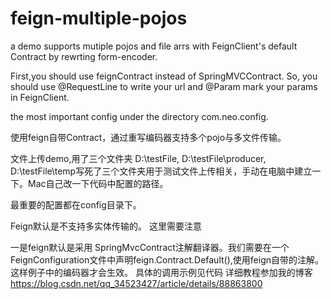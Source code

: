 # feign-multiple-pojos
a demo supports mutiple pojos and file arrs with FeignClient's default Contract by rewrting form-encoder.

First,you should use feignContract instead of SpringMVCContract.
So, you should use @RequestLine to write your url and @Param mark your params in FeignClient.

the most important config under the directory com.neo.config.

使用feign自带Contract，通过重写编码器支持多个pojo与多文件传输。

文件上传demo,用了三个文件夹 D:\testFile, D:\testFile\producer, D:\testFile\temp写死了三个文件夹用于测试文件上传相关，手动在电脑中建立一下。Mac自己改一下代码中配置的路径。

最重要的配置都在config目录下。

Feign默认是不支持多实体传输的。
这里需要注意<br>

一是feign默认是采用
SpringMvcContract注解翻译器。我们需要在一个FeignConfiguration文件中声明feign.Contract.Default(),使用feign自带的注解。
这样例子中的编码器才会生效。
具体的调用示例见代码
详细教程参加我的博客 https://blog.csdn.net/qq_34523427/article/details/88863800
